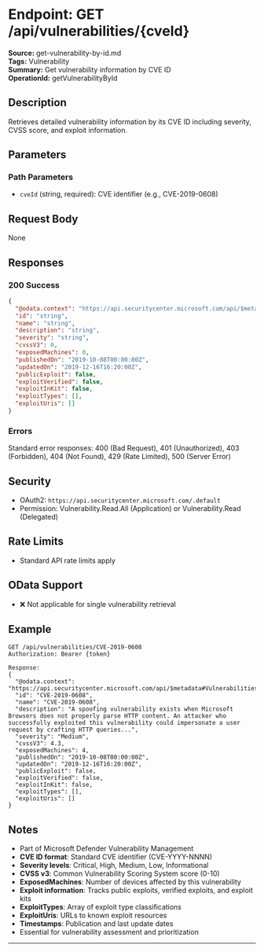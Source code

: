 # Endpoint: GET /api/vulnerabilities/{cveId}

**Source:** get-vulnerability-by-id.md  
**Tags:** Vulnerability  
**Summary:** Get vulnerability information by CVE ID  
**OperationId:** getVulnerabilityById

## Description
Retrieves detailed vulnerability information by its CVE ID including severity, CVSS score, and exploit information.

## Parameters
### Path Parameters
- `cveId` (string, required): CVE identifier (e.g., CVE-2019-0608)

## Request Body
None

## Responses
### 200 Success
```json
{
  "@odata.context": "https://api.securitycenter.microsoft.com/api/$metadata#Vulnerabilities/$entity",
  "id": "string",
  "name": "string",
  "description": "string",
  "severity": "string",
  "cvssV3": 0,
  "exposedMachines": 0,
  "publishedOn": "2019-10-08T00:00:00Z",
  "updatedOn": "2019-12-16T16:20:00Z",
  "publicExploit": false,
  "exploitVerified": false,
  "exploitInKit": false,
  "exploitTypes": [],
  "exploitUris": []
}
```

### Errors
Standard error responses: 400 (Bad Request), 401 (Unauthorized), 403 (Forbidden), 404 (Not Found), 429 (Rate Limited), 500 (Server Error)

## Security
- OAuth2: `https://api.securitycenter.microsoft.com/.default`
- Permission: Vulnerability.Read.All (Application) or Vulnerability.Read (Delegated)

## Rate Limits
- Standard API rate limits apply

## OData Support
- ❌ Not applicable for single vulnerability retrieval

## Example
```http
GET /api/vulnerabilities/CVE-2019-0608
Authorization: Bearer {token}

Response:
{
  "@odata.context": "https://api.securitycenter.microsoft.com/api/$metadata#Vulnerabilities/$entity",
  "id": "CVE-2019-0608",
  "name": "CVE-2019-0608",
  "description": "A spoofing vulnerability exists when Microsoft Browsers does not properly parse HTTP content. An attacker who successfully exploited this vulnerability could impersonate a user request by crafting HTTP queries...",
  "severity": "Medium",
  "cvssV3": 4.3,
  "exposedMachines": 4,
  "publishedOn": "2019-10-08T00:00:00Z",
  "updatedOn": "2019-12-16T16:20:00Z",
  "publicExploit": false,
  "exploitVerified": false,
  "exploitInKit": false,
  "exploitTypes": [],
  "exploitUris": []
}
```

## Notes
- Part of Microsoft Defender Vulnerability Management
- **CVE ID format**: Standard CVE identifier (CVE-YYYY-NNNN)
- **Severity levels**: Critical, High, Medium, Low, Informational
- **CVSS v3**: Common Vulnerability Scoring System score (0-10)
- **ExposedMachines**: Number of devices affected by this vulnerability
- **Exploit information**: Tracks public exploits, verified exploits, and exploit kits
- **ExploitTypes**: Array of exploit type classifications
- **ExploitUris**: URLs to known exploit resources
- **Timestamps**: Publication and last update dates
- Essential for vulnerability assessment and prioritization

---

